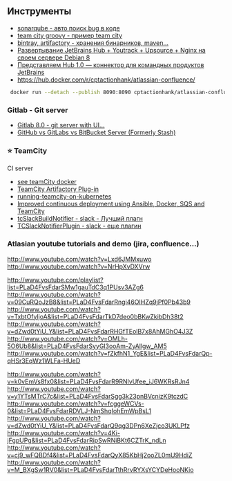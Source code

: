 ## Инструменты
 - [sonarqube - авто поиск bug в коде](http://www.sonarqube.org/)
 - [team city groovy - пример team city](http://ci.groovy-lang.org/?guest=1)
 - [bintray, artifactory - хранения бинарников, maven...](https://bintray.com/account/pricing?tab=account&type=pricing)
 - [Развертывание JetBrains Hub + Youtrack + Upsource + Nginx на своем сервере Debian 8](http://habrahabr.ru/post/266871/)
 - [Представляем Hub 1.0 — коннектор для командных продуктов JetBrains](http://habrahabr.ru/company/JetBrains/blog/264943/)
 -  https://hub.docker.com/r/cptactionhank/atlassian-confluence/

```bash
 docker run --detach --publish 8090:8090 cptactionhank/atlassian-confluence:latest
```

### Gitlab - Git server
- [Gitlab 8.0 - git server with UI...](https://about.gitlab.com/2015/09/22/gitlab-8-0-released/)
- [GitHub vs GitLabs vs BitBucket Server (Formerly Stash)](http://technologyconversations.com/2015/10/16/github-vs-gitlabs-vs-bitbucket-server-formerly-stash/)

### :star: TeamCity
CI server
 - [see teamCity docker](https://github.com/NBakaev/awesome/blob/master/common/TeamCity)
 - [TeamCity Artifactory Plug-in](https://www.jfrog.com/confluence/display/RTF/TeamCity+Artifactory+Plug-in)
 - [running-teamcity-on-kubernetes](http://tech.small-improvements.com/2015/04/09/running-teamcity-on-kubernetes/)
 - [Improved continuous deployment using Ansible, Docker, SQS and TeamCity](https://www.whaletech.co/2015/03/29/deploying-to-aws-using-ansible-docker-and-teamcity.html)
 - [tcSlackBuildNotifier  - slack - Лучший плагн](https://github.com/PeteGoo/tcSlackBuildNotifier)
 - [TCSlackNotifierPlugin - slack - еще плагин](https://github.com/Tapadoo/TCSlackNotifierPlugin)
### Atlasian youtube tutorials and demo (jira, confluence...)
http://www.youtube.com/watch?v=Lxd6JMMxuwo
http://www.youtube.com/watch?v=NrHpXvDXVrw

http://www.youtube.com/playlist?list=PLaD4FvsFdarSMw1gauTdC3q1PUsv3AZg6
http://www.youtube.com/watch?v=09CuRQoJzB8&list=PLaD4FvsFdarRngi46OIHZq9jPf0Pb43b9
http://www.youtube.com/watch?v=TxbtOfyljoA&list=PLaD4FvsFdarTkD7deo0bBKwZkibDh38t2
http://www.youtube.com/watch?v=dZwd0tYiU_Y&list=PLaD4FvsFdarRHGfTEolB7x8AhMGhO4J3Z
http://www.youtube.com/watch?v=OMLh-5O6Ub8&list=PLaD4FvsFdarSyyGl3ooAm-ZyAllgw_AM5
http://www.youtube.com/watch?v=fZkfhN1_YgE&list=PLaD4FvsFdarQp-qHSr3EqWz1WLFa-HUeD

http://www.youtube.com/watch?v=k0vEmVs8fx0&list=PLaD4FvsFdarR9RNlvUfee_iJ6WKRsRJn4
http://www.youtube.com/watch?v=y1YTsMTrC7c&list=PLaD4FvsFdarSgg3k23pnBVcnizK9tczdC
http://www.youtube.com/watch?v=fcggeWCVs-0&list=PLaD4FvsFdarRDVLJ-NmShqIohEmWpBsL1
http://www.youtube.com/watch?v=dZwd0tYiU_Y&list=PLaD4FvsFdarQ9qg3DPn6XeZjco3UKLPfz
http://www.youtube.com/watch?v=4Ki-jFgpUPg&list=PLaD4FvsFdarRipSwRNiBKt6CZTrK_ndLn
http://www.youtube.com/watch?v=cj9_wFQBDf4&list=PLaD4FvsFdarQyX85KbHj2ooZL0mU9HdiZ
http://www.youtube.com/watch?v=M_BXgSw1RV0&list=PLaD4FvsFdarTthRrvRYXsYCYDeHooNKio
